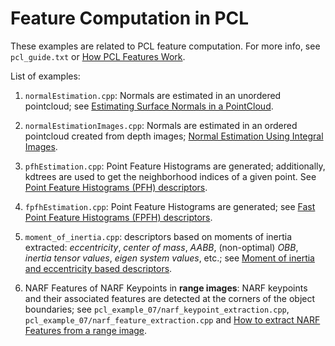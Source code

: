 # Feature Computation in PCL

These examples are related to PCL feature computation.
For more info, see `pcl_guide.txt` or
[How PCL Features Work](https://pcl.readthedocs.io/projects/tutorials/en/latest/how_features_work.html#how-3d-features-work).

List of examples:

1. `normalEstimation.cpp`: Normals are estimated in an unordered pointcloud; see [Estimating Surface Normals in a PointCloud](https://pcl.readthedocs.io/projects/tutorials/en/latest/normal_estimation.html#normal-estimation).

2. `normalEstimationImages.cpp`: Normals are estimated in an ordered pointcloud created from depth images; [Normal Estimation Using Integral Images](https://pcl.readthedocs.io/projects/tutorials/en/latest/normal_estimation_using_integral_images.html#normal-estimation-using-integral-images).

3. `pfhEstimation.cpp`: Point Feature Histograms are generated; additionally, kdtrees are used to get the neighborhood indices of a given point. See [Point Feature Histograms (PFH) descriptors](https://pcl.readthedocs.io/en/latest/pfh_estimation.html).

4. `fpfhEstimation.cpp`: Point Feature Histograms are generated; see [Fast Point Feature Histograms (FPFH) descriptors](https://pcl.readthedocs.io/en/latest/fpfh_estimation.html).

5. `moment_of_inertia.cpp`: descriptors based on moments of inertia extracted: *eccentricity*, *center of mass*, *AABB*, (non-optimal) *OBB*, *inertia tensor values*, *eigen system values*, etc.; see [Moment of inertia and eccentricity based descriptors](https://pcl.readthedocs.io/en/latest/moment_of_inertia.html#moment-of-inertia).

6. NARF Features of NARF Keypoints in **range images**: NARF keypoints and their associated features are detected at the corners of the object boundaries; see `pcl_example_07/narf_keypoint_extraction.cpp`, `pcl_example_07/narf_feature_extraction.cpp` and [How to extract NARF Features from a range image](https://pcl.readthedocs.io/en/latest/narf_feature_extraction.html#narf-feature-extraction).
